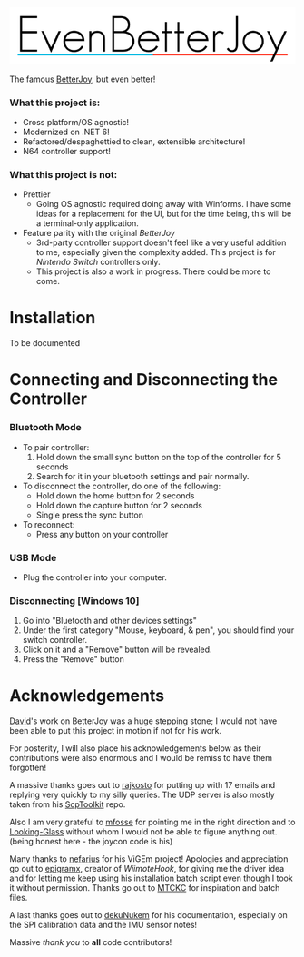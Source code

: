 <p align="center">
  <img src="title.png">
</p>

The famous [BetterJoy](https://github.com/Davidobot/BetterJoy), but even better!

### What this project is:

* Cross platform/OS agnostic!
* Modernized on .NET 6!
* Refactored/despaghettied to clean, extensible architecture!
* N64 controller support!

### What this project is not:

* Prettier
  * Going OS agnostic required doing away with Winforms. I have some ideas for a replacement for the UI, but for the time being, this will be a terminal-only application.
* Feature parity with the original _BetterJoy_
  * 3rd-party controller support doesn't feel like a very useful addition to me, especially given the complexity added. This project is for _Nintendo Switch_ controllers only.
  * This project is also a work in progress. There could be more to come.

# Installation
To be documented
<!--1. Install [ViGEmBus](https://github.com/ViGEm/ViGEmBus/releases)
2. Install HIDGuard
3. Run EvenBetterJoy
4. Connect your controllers.-->

# Connecting and Disconnecting the Controller
### Bluetooth Mode
* To pair controller:
  1. Hold down the small sync button on the top of the controller for 5 seconds
  2. Search for it in your bluetooth settings and pair normally.
* To disconnect the controller, do one of the following:
  * Hold down the home button for 2 seconds
  * Hold down the capture button for 2 seconds
  * Single press the sync button
* To reconnect:
  * Press any button on your controller

### USB Mode
 * Plug the controller into your computer.
 
### Disconnecting \[Windows 10]
1. Go into "Bluetooth and other devices settings"
1. Under the first category "Mouse, keyboard, & pen", you should find your switch controller.
1. Click on it and a "Remove" button will be revealed.
1. Press the "Remove" button

# Acknowledgements
[David](https://davidobot.net/)'s work on BetterJoy was a huge stepping stone; I would not have been able to put this project in motion if not for his work.

For posterity, I will also place his acknowledgements below as their contributions were also enormous and I would be remiss to have them forgotten!

A massive thanks goes out to [rajkosto](https://github.com/rajkosto/) for putting up with 17 emails and replying very quickly to my silly queries. The UDP server is also mostly taken from his [ScpToolkit](https://github.com/rajkosto/ScpToolkit) repo.

Also I am very grateful to [mfosse](https://github.com/mfosse/JoyCon-Driver) for pointing me in the right direction and to [Looking-Glass](https://github.com/Looking-Glass/JoyconLib) without whom I would not be able to figure anything out. (being honest here - the joycon code is his)

Many thanks to [nefarius](https://github.com/ViGEm/ViGEmBus) for his ViGEm project! Apologies and appreciation go out to [epigramx](https://github.com/epigramx), creator of *WiimoteHook*, for giving me the driver idea and for letting me keep using his installation batch script even though I took it without permission. Thanks go out to [MTCKC](https://github.com/MTCKC/ProconXInput) for inspiration and batch files.

A last thanks goes out to [dekuNukem](https://github.com/dekuNukem/Nintendo_Switch_Reverse_Engineering) for his documentation, especially on the SPI calibration data and the IMU sensor notes!

Massive *thank you* to **all** code contributors!
